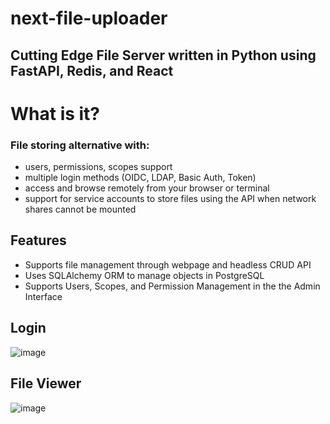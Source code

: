 # next-file-uploader

## Cutting Edge File Server written in Python using FastAPI, Redis, and React

# What is it?
### File storing alternative with: 
- users, permissions, scopes support
- multiple login methods (OIDC, LDAP, Basic Auth, Token)
- access and browse remotely from your browser or terminal
- support for service accounts to store files using the API when network shares cannot be mounted

## Features
- Supports file management through webpage and headless CRUD API
- Uses SQLAlchemy ORM to manage objects in PostgreSQL
-  Supports Users, Scopes, and Permission Management in the the Admin Interface

## Login
![image](https://github.com/user-attachments/assets/a7a9ff15-43b4-40e4-88c1-6cfaea06d65f)

## File Viewer
![image](https://github.com/user-attachments/assets/9cc73e8b-e195-4dc1-86bc-6f7c2cd204d2)
